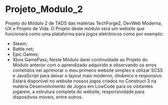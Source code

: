 # Projeto_Modulo_2
Projeto do Módulo 2 de TADS das matérias TechForge2, DevWeb Moderna, UX e Projeto de Vida.
O Projeto deste módulo será um website que funcionará como uma plataforma para jogos eletrônicos como por exemplo:
- Steam;
- Battle.net;
- Epic Games;
- Xbox GamePass;
Neste Módulo darei continuidade ao Projeto do Módulo anterior com o aprendizado adquirido e observando os erros cometidos irei aprimorar o meu primeiro website simples e utilizar SCSS e JavaScript para deixar o layout mais moderno, dinâmico e responsivo. Estará disponível no website nossos jogos criados no Construct 3 na matéria Desenvolvimento de Jogos em LowCode para os visitantes jogarem, a estrutura completa do website, responsividade para dispositivos móveis, entre outros.
